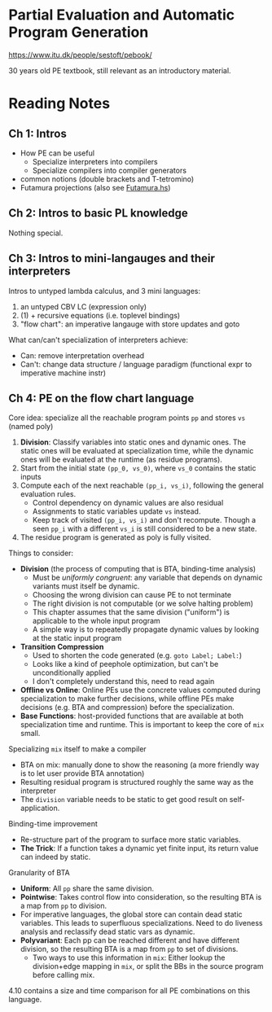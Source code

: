 # Partial Evaluation and Automatic Program Generation

https://www.itu.dk/people/sestoft/pebook/

30 years old PE textbook, still relevant as an introductory material.

# Reading Notes

## Ch 1: Intros

- How PE can be useful
  + Specialize interpreters into compilers
  + Specialize compilers into compiler generators
- common notions (double brackets and T-tetromino)
- Futamura projections (also see [Futamura.hs](../peaapg/hs/Futamura.hs))

## Ch 2: Intros to basic PL knowledge 

Nothing special.

## Ch 3: Intros to mini-langauges and their interpreters

Intros to untyped lambda calculus, and 3 mini languages:

1. an untyped CBV LC (expression only)
2. (1) + recursive equations (i.e. toplevel bindings)
3. "flow chart": an imperative langauge with store updates and goto

What can/can't specialization of interpreters achieve:

- Can: remove interpretation overhead
- Can't: change data structure / language paradigm (functional expr to
  imperative machine instr)

## Ch 4: PE on the flow chart language

Core idea: specialize all the reachable program points `pp`
and stores `vs` (named poly)

1. **Division**: Classify variables into static ones and dynamic ones. The static ones
   will be evaluated at specialization time, while the dynamic ones will be
   evaluated at the runtime (as residue programs).
2. Start from the initial state `(pp_0, vs_0)`, where `vs_0` contains the
   static inputs
3. Compute each of the next reachable `(pp_i, vs_i)`, following the
   general evaluation rules.
   + Control dependency on dynamic values are also residual
   + Assignments to static variables update `vs` instead.
   + Keep track of visited `(pp_i, vs_i)` and don't recompute. Though
     a seen `pp_i` with a different `vs_i` is still considered to be a
     new state.
4. The residue program is generated as poly is fully visited.

Things to consider:

- **Division** (the process of computing that is BTA, binding-time analysis)
  + Must be *uniformly congruent*: any variable that depends on dynamic
    variants must itself be dynamic.
  + Choosing the wrong division can cause PE to not terminate
  + The right division is not computable (or we solve halting problem)
  + This chapter assumes that the same division ("uniform") is applicable
    to the whole input program
  + A simple way is to repeatedly propagate dynamic values by looking
    at the static input program
- **Transition Compression**
  + Used to shorten the code generated (e.g. `goto Label; Label:`)
  + Looks like a kind of peephole optimization, but can't be unconditionally
    applied
  + I don't completely understand this, need to read again
- **Offline vs Online**: Online PEs use the concrete values computed during
  specialization to make further decisions, while offline PEs make
  decisions (e.g. BTA and compression) before the specialization.
- **Base Functions**: host-provided functions that are available at
  both specialization time and runtime. This is important to keep the
  core of `mix` small.

Specializing `mix` itself to make a compiler

- BTA on mix: manually done to show the reasoning (a more friendly
  way is to let user provide BTA annotation)
- Resulting residual program is structured roughly the same way
  as the interpreter
- The `division` variable needs to be static to get good result
  on self-application.

Binding-time improvement

- Re-structure part of the program to surface more static variables.
- **The Trick**: If a function takes a dynamic yet finite input, its return
  value can indeed by static.

Granularity of BTA

- **Uniform**: All `pp` share the same division.
- **Pointwise**: Takes control flow into consideration, so the
  resulting BTA is a map from `pp` to division.
- For imperative languages, the global store can contain dead static
  variables. This leads to superfluous specializations. Need to do
  liveness analysis and reclassify dead static vars as dynamic.
- **Polyvariant**: Each pp can be reached different and have different
  division, so the resulting BTA is a map from `pp` to set of divisions.
  + Two ways to use this information in `mix`: Either lookup the
    division+edge mapping in `mix`, or split the BBs in the source program
    before calling mix.

4.10 contains a size and time comparison for all PE combinations
on this language.
